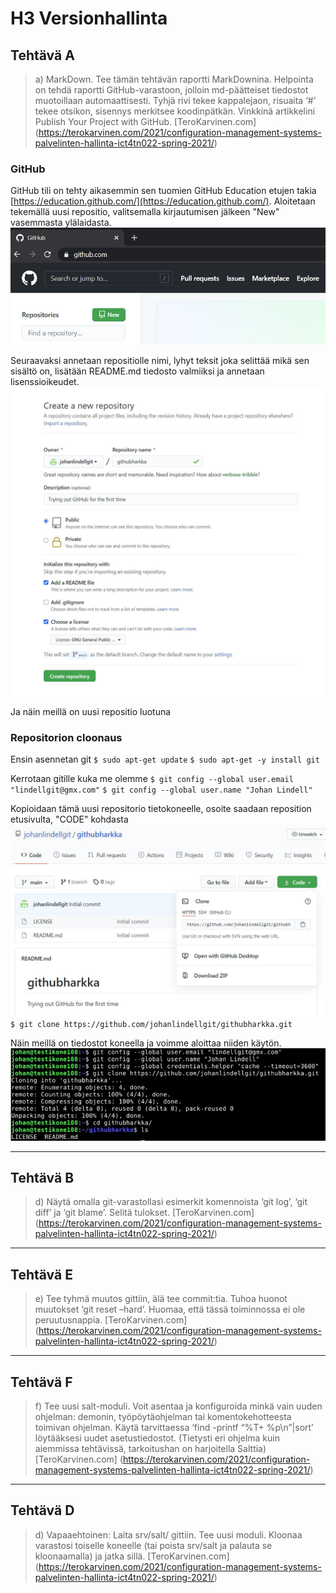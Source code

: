 # H3 Versionhallinta

## Tehtävä A
> a) MarkDown. Tee tämän tehtävän raportti MarkDownina. Helpointa on tehdä raportti GitHub-varastoon, jolloin md-päätteiset
> tiedostot muotoillaan automaattisesti. Tyhjä rivi tekee kappalejaon, risuaita ‘#’ tekee otsikon, sisennys merkitsee koodinpätkän.
> Vinkkinä artikkelini Publish Your Project with GitHub.
[TeroKarvinen.com]
(https://terokarvinen.com/2021/configuration-management-systems-palvelinten-hallinta-ict4tn022-spring-2021/)

### GitHub
GitHub tili on tehty aikasemmin sen tuomien GitHub Education etujen takia
 [https://education.github.com/](https://education.github.com/).
Aloitetaan tekemällä uusi repositio, valitsemalla kirjautumisen jälkeen "New" vasemmasta ylälaidasta.
![uusi repositio](/pic/github.JPG)

Seuraavaksi annetaan repositiolle nimi, lyhyt teksit joka selittää mikä sen sisältö on, lisätään README.md tiedosto valmiiksi
 ja annetaan lisenssioikeudet.
![reposition tiedot](/pic/github1.JPG)

Ja näin meillä on uusi repositio luotuna

### Repositorion cloonaus
Ensin asennetan git
`$ sudo apt-get update`
`$ sudo apt-get -y install git`

Kerrotaan gitille kuka me olemme
`$ git config --global user.email "lindellgit@gmx.com"`
`$ git config --global user.name "Johan Lindell"` 

Kopioidaan tämä uusi repositorio tietokoneelle, osoite saadaan reposition etusivulta, "CODE" kohdasta
![repositio valmis](/pic/github2.JPG)
`$ git clone https://github.com/johanlindellgit/githubharkka.git`

Näin meillä on tiedostot koneella ja voimme aloittaa niiden käytön.
![git clone](/pic/github3.JPG)

---
## Tehtävä B
> d) Näytä omalla git-varastollasi esimerkit komennoista ‘git log’, ‘git diff’ ja ‘git blame’. Selitä tulokset.
[TeroKarvinen.com]
(https://terokarvinen.com/2021/configuration-management-systems-palvelinten-hallinta-ict4tn022-spring-2021/)

---
## Tehtävä E
> e) Tee tyhmä muutos gittiin, älä tee commit:tia. Tuhoa huonot muutokset ‘git reset –hard’. Huomaa, että tässä
> toiminnossa ei ole peruutusnappia.
[TeroKarvinen.com]
(https://terokarvinen.com/2021/configuration-management-systems-palvelinten-hallinta-ict4tn022-spring-2021/)

---
## Tehtävä F
> f) Tee uusi salt-moduli. Voit asentaa ja konfiguroida minkä vain uuden ohjelman: demonin, työpöytäohjelman tai komentokehotteesta 
> toimivan ohjelman. Käytä tarvittaessa ‘find -printf “%T+ %p\n”|sort’ löytääksesi uudet asetustiedostot. (Tietysti eri ohjelma kuin
> aiemmissa tehtävissä, tarkoitushan on harjoitella Salttia)
[TeroKarvinen.com]
(https://terokarvinen.com/2021/configuration-management-systems-palvelinten-hallinta-ict4tn022-spring-2021/)

---
## Tehtävä D
> d) Vapaaehtoinen: Laita srv/salt/ gittiin. Tee uusi moduli. Kloonaa varastosi toiselle koneelle (tai poista srv/salt ja palauta se
> kloonaamalla) ja jatka sillä.
[TeroKarvinen.com]
(https://terokarvinen.com/2021/configuration-management-systems-palvelinten-hallinta-ict4tn022-spring-2021/)
